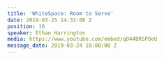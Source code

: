```yaml
---
title: 'WhiteSpace: Room to Serve'
date: 2019-03-25 14:33:00 Z
position: 16
speaker: Ethan Harrington
media: https://www.youtube.com/embed/qO44BRSPOeU
message_date: 2019-03-24 10:00:00 Z
---
```


